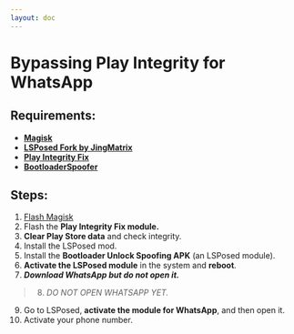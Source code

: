 ```yaml
---
layout: doc
---
```

# Bypassing Play Integrity for WhatsApp

## Requirements:
- **[Magisk](https://github.com/topjohnwu/Magisk)**
- **[LSPosed Fork by JingMatrix](https://github.com/JingMatrix/LSPosed)**
- **[Play Integrity Fix](https://github.com/chiteroman/PlayIntegrityFix)**
- **[BootloaderSpoofer ](https://github.com/chiteroman/BootloaderSpoofer)**

## Steps:

1. [Flash Magisk](../rooting-guides/xiaomi.md#4-flash-magisk-using-custom-recovery)
2. Flash the **Play Integrity Fix module.**
3. **Clear Play Store data** and check integrity.
4. Install the LSPosed mod.
5. Install the **Bootloader Unlock Spoofing APK** (an LSPosed module).
6. **Activate the LSPosed module** in the system and **reboot**.
7. _**Download WhatsApp but do not open it.**_
> 8. _DO NOT OPEN WHATSAPP YET._
9. Go to LSPosed, **activate the module for WhatsApp**, and then open it.
10. Activate your phone number.

